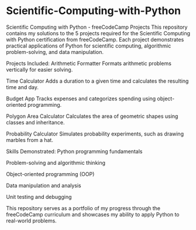# Scientific-Computing-with-Python

Scientific Computing with Python - freeCodeCamp Projects
This repository contains my solutions to the 5 projects required for the Scientific Computing with Python certification from freeCodeCamp. Each project demonstrates practical applications of Python for scientific computing, algorithmic problem-solving, and data manipulation.

Projects Included:
Arithmetic Formatter
Formats arithmetic problems vertically for easier solving.

Time Calculator
Adds a duration to a given time and calculates the resulting time and day.

Budget App
Tracks expenses and categorizes spending using object-oriented programming.

Polygon Area Calculator
Calculates the area of geometric shapes using classes and inheritance.

Probability Calculator
Simulates probability experiments, such as drawing marbles from a hat.

Skills Demonstrated:
Python programming fundamentals

Problem-solving and algorithmic thinking

Object-oriented programming (OOP)

Data manipulation and analysis

Unit testing and debugging

This repository serves as a portfolio of my progress through the freeCodeCamp curriculum and showcases my ability to apply Python to real-world problems.
